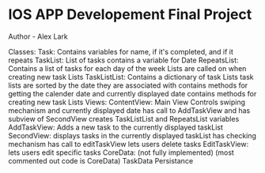 #  IOS APP Developement Final Project
Author - Alex Lark

Classes:
    Task:
        Contains variables for name, if it's completed, and if it repeats
    TaskList:
        List of tasks
        contains a variable for Date
    RepeatsList:
        Contains a list of tasks for each day of the week
        Lists are called on when creating new task Lists
    TaskListList:
        Contains a dictionary of task Lists
        task lists are sorted by the date they are associated with
        contains methods for getting the calender date and currently displayed date
        contains methods for creating new task Lists
Views:
    ContentView:
        Main View
        Controls swiping mechanism and currently displayed date
        has call to AddTaskView and has subview of SecondView
        creates TaskListList and RepeatsList variables
    AddTaskView:
        Adds a new task to the currently displayed taskList
    SecondView:
        displays tasks in the currently displayed taskList
        has checking mechanism
        has call to editTaskView
        lets users delete tasks
    EditTaskView:
        lets users edit specific tasks
CoreData: (not fully implemented) (most commented out code is CoreData)
    TaskData
    Persistance

